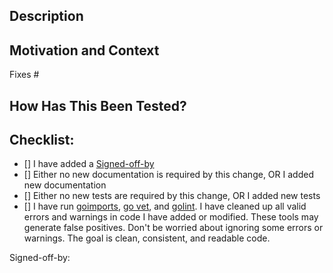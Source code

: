 <!--- Provide a general summary of your changes in the Title above -->

## Description
<!--- Describe your changes in detail. -->

## Motivation and Context
<!--- Why is this change required? What problem does it solve? -->
<!--- If it fixes an open issue, please link to the issue here. -->
Fixes #

## How Has This Been Tested?
<!--- Please describe in detail how you tested your changes. -->
<!--- If this PR does not contain a new test case, explain why. -->

## Checklist:
<!--- Go over all the following points, and put an `x` in all the boxes that apply. -->
<!--- If you're unsure about any of these, don't hesitate to ask. We're here to help! -->
- [] I have added a [Signed-off-by](https://github.com/hyperledger/fabric/blob/master/CONTRIBUTING.md#legal-stuff)
- [] Either no new documentation is required by this change, OR I added new documentation
- [] Either no new tests are required by this change, OR I added new tests
- [] I have run [goimports](https://godoc.org/golang.org/x/tools/cmd/goimports), [go vet](https://golang.org/cmd/vet/), and [golint](https://github.com/golang/lint). I have cleaned up all valid errors and warnings in code I have added or modified. These tools may generate false positives. Don't be worried about ignoring some errors or warnings. The goal is clean, consistent, and readable code.

Signed-off-by:

